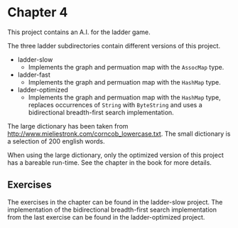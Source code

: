 # Chapter 4

This project contains an A.I. for the ladder game.

The three ladder subdirectories contain different versions of this project.

* ladder-slow
  * Implements the graph and permuation map with the `AssocMap` type.
* ladder-fast
  * Implements the graph and permuation map with the `HashMap` type.
* ladder-optimized
  * Implements the graph and permuation map with the `HashMap` type, replaces occurrences of `String` with `ByteString` and uses a bidirectional breadth-first search implementation.
  
The large dictionary has been taken from http://www.mieliestronk.com/corncob_lowercase.txt. The small dictionary is a selection of 200 english words.

When using the large dictionary, only the optimized version of this project has a bareable run-time. See the chapter in the book for more details.

## Exercises

The exercises in the chapter can be found in the ladder-slow project. The implementation of the bidirectional breadth-first search implementation from the last exercise can be found in the ladder-optimized project.

